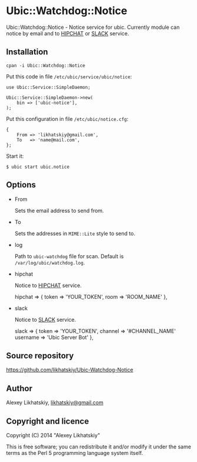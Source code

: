 # Ubic::Watchdog::Notice
Ubic::Watchdog::Notice - Notice service for ubic. Currently module can notice by email and to [HIPCHAT](https://www.hipchat.com) or [SLACK](https://slack.com) service.

## Installation

    cpan -i Ubic::Watchdog::Notice

Put this code in file `/etc/ubic/service/ubic/notice`:

    use Ubic::Service::SimpleDaemon;
    
    Ubic::Service::SimpleDaemon->new(
        bin => ['ubic-notice'],
    );

Put this configuration in file `/etc/ubic/notice.cfg`:


    {
	    From => 'likhatskiy@gmail.com',
	    To   => 'name@mail.com',
    };

Start it:

    $ ubic start ubic.notice
    
## Options
* From
    
    Sets the email address to send from.
* To
    
    Sets the addresses in `MIME::Lite` style to send to.
* log
    
    Path to `ubic-watchdog` file for scan. Default is `/var/log/ubic/watchdog.log`.
* hipchat
    
    Notice to [HIPCHAT](https://www.hipchat.com) service.


	hipchat => {
		token => 'YOUR_TOKEN',
		room  => 'ROOM_NAME'
	},
* slack
    
    Notice to [SLACK](https://slack.com) service.


	slack => {
		token    => 'YOUR_TOKEN',
		channel  => '#CHANNEL_NAME'
		username => 'Ubic Server Bot'
	},
    

## Source repository
<https://github.com/likhatskiy/Ubic-Watchdog-Notice> 

## Author
Alexey Likhatskiy, <likhatskiy@gmail.com>

## Copyright and licence
Copyright (C) 2014 "Alexey Likhatskiy"

This is free software; you can redistribute it and/or modify it under the same terms as the Perl 5 programming language system itself.